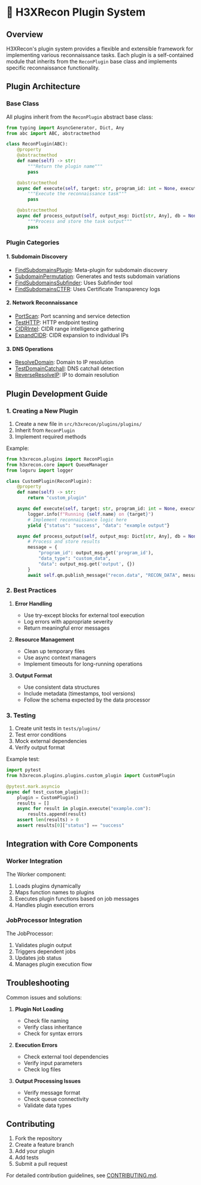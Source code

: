 # 🔌 H3XRecon Plugin System

## Overview

H3XRecon's plugin system provides a flexible and extensible framework for implementing various reconnaissance tasks. Each plugin is a self-contained module that inherits from the `ReconPlugin` base class and implements specific reconnaissance functionality.

## Plugin Architecture

### Base Class

All plugins inherit from the `ReconPlugin` abstract base class:

```python
from typing import AsyncGenerator, Dict, Any
from abc import ABC, abstractmethod

class ReconPlugin(ABC):
    @property
    @abstractmethod
    def name(self) -> str:
        """Return the plugin name"""
        pass

    @abstractmethod
    async def execute(self, target: str, program_id: int = None, execution_id: str = None) -> AsyncGenerator[Dict[str, Any], None]:
        """Execute the reconnaissance task"""
        pass

    @abstractmethod
    async def process_output(self, output_msg: Dict[str, Any], db = None) -> Dict[str, Any]:
        """Process and store the task output"""
        pass
```

### Plugin Categories

#### 1. Subdomain Discovery
- [FindSubdomainsPlugin](#findsubdomainsplugin): Meta-plugin for subdomain discovery
- [SubdomainPermutation](#subdomainpermutation): Generates and tests subdomain variations
- [FindSubdomainsSubfinder](#findsubdomainssubfinder): Uses Subfinder tool
- [FindSubdomainsCTFR](#findsubdomainsctfr): Uses Certificate Transparency logs

#### 2. Network Reconnaissance
- [PortScan](#portscan): Port scanning and service detection
- [TestHTTP](#testhttp): HTTP endpoint testing
- [CIDRIntel](#cidrintel): CIDR range intelligence gathering
- [ExpandCIDR](#expandcidr): CIDR expansion to individual IPs

#### 3. DNS Operations
- [ResolveDomain](#resolvedomain): Domain to IP resolution
- [TestDomainCatchall](#testdomaincatchall): DNS catchall detection
- [ReverseResolveIP](#reverseresolveip): IP to domain resolution

## Plugin Development Guide

### 1. Creating a New Plugin

1. Create a new file in `src/h3xrecon/plugins/plugins/`
2. Inherit from `ReconPlugin`
3. Implement required methods

Example:
```python
from h3xrecon.plugins import ReconPlugin
from h3xrecon.core import QueueManager
from loguru import logger

class CustomPlugin(ReconPlugin):
    @property
    def name(self) -> str:
        return "custom_plugin"

    async def execute(self, target: str, program_id: int = None, execution_id: str = None):
        logger.info(f"Running {self.name} on {target}")
        # Implement reconnaissance logic here
        yield {"status": "success", "data": "example output"}

    async def process_output(self, output_msg: Dict[str, Any], db = None):
        # Process and store results
        message = {
            "program_id": output_msg.get('program_id'),
            "data_type": "custom_data",
            "data": output_msg.get('output', {})
        }
        await self.qm.publish_message("recon.data", "RECON_DATA", message)
```

### 2. Best Practices

1. **Error Handling**
   - Use try-except blocks for external tool execution
   - Log errors with appropriate severity
   - Return meaningful error messages

2. **Resource Management**
   - Clean up temporary files
   - Use async context managers
   - Implement timeouts for long-running operations

3. **Output Format**
   - Use consistent data structures
   - Include metadata (timestamps, tool versions)
   - Follow the schema expected by the data processor

### 3. Testing

1. Create unit tests in `tests/plugins/`
2. Test error conditions
3. Mock external dependencies
4. Verify output format

Example test:
```python
import pytest
from h3xrecon.plugins.plugins.custom_plugin import CustomPlugin

@pytest.mark.asyncio
async def test_custom_plugin():
    plugin = CustomPlugin()
    results = []
    async for result in plugin.execute("example.com"):
        results.append(result)
    assert len(results) > 0
    assert results[0]["status"] == "success"
```

## Integration with Core Components

### Worker Integration

The Worker component:
1. Loads plugins dynamically
2. Maps function names to plugins
3. Executes plugin functions based on job messages
4. Handles plugin execution errors

### JobProcessor Integration

The JobProcessor:
1. Validates plugin output
2. Triggers dependent jobs
3. Updates job status
4. Manages plugin execution flow

## Troubleshooting

Common issues and solutions:

1. **Plugin Not Loading**
   - Check file naming
   - Verify class inheritance
   - Check for syntax errors

2. **Execution Errors**
   - Check external tool dependencies
   - Verify input parameters
   - Check log files

3. **Output Processing Issues**
   - Verify message format
   - Check queue connectivity
   - Validate data types

## Contributing

1. Fork the repository
2. Create a feature branch
3. Add your plugin
4. Add tests
5. Submit a pull request

For detailed contribution guidelines, see [CONTRIBUTING.md](../../CONTRIBUTING.md).
